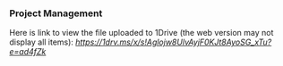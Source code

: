 ### Project Management
Here is link to view the file uploaded to 1Drive (the web version may not display all items): 
*https://1drv.ms/x/s!Aglojw8UlvAyjF0KJt8AyoSG_xTu?e=ad4fZk*
